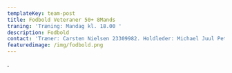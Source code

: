 ```yaml
---
templateKey: team-post
title: Fodbold Veteraner 50+ 8Mands
traning: 'Træning: Mandag kl. 18.00 '
description: Fodbold
contact: 'Træner: Carsten Nielsen 23309982. Holdleder: Michael Juul Petersen 20757834'
featuredimage: /img/fodbold.png
---
```

.

